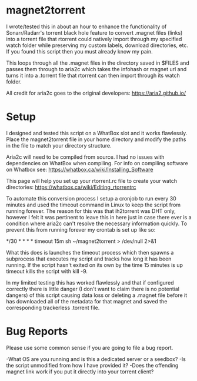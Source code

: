 # magnet2torrent
I wrote/tested this in about an hour to enhance the functionality of Sonarr/Radarr's torrent black hole feature to convert .magnet files (links) into a torrent file that rtorrent could natively import through my specified watch folder while preserving my custom labels, download directories, etc. If you found this script then you must already know my pain.
 
This loops through all the .magnet files in the directory saved in $FILES and passes them through to aria2c which takes the infohash or magnet url and turns it into a .torrent file that rtorrent can then import through its watch folder.

All credit for aria2c goes to the original developers: https://aria2.github.io/

# Setup
I designed and tested this script on a WhatBox slot and it works flawlessly. Place the magnet2torrent file in your home directory and modify the paths in the file to match your directory structure.

Aria2c will need to be compiled from source. I had no issues with dependencies on WhatBox when compiling. For info on compiling software on Whatbox see: https://whatbox.ca/wiki/Installing_Software

This page will help you set up your rtorrent.rc file to create your watch directories: https://whatbox.ca/wiki/Editing_rtorrentrc

To automate this conversion process I setup a cronjob to run every 30 minutes and used the timeout command in Linux to keep the script from running forever. The reason for this was that ih2torrent was DHT only, however I felt it was pertinent to leave this in here just in case there ever is a condition where aria2c can't resolve the necessary information quickly. To prevent this from running forever my crontab is set up like so:

*/30 * * * * timeout 15m sh ~/magnet2torrent > /dev/null 2>&1

What this does is launches the timeout process which then spawns a subprocess that executes my script and tracks how long it has been running. If the script hasn't exited on its own by the time 15 minutes is up timeout kills the script with kill -9.

In my limited testing this has worked flawlessly and that if configured correctly there is little danger (I don't want to claim there is no potential dangers) of this script causing data loss or deleting a .magnet file before it has downloaded all of the metadata for that magnet and saved the corresponding trackerless .torrent file.

# Bug Reports
Please use some common sense if you are going to file a bug report.

-What OS are you running and is this a dedicated server or a seedbox?
-Is the script unmodified from how I have provided it?
-Does the offending magnet link work if you put it directly into your torrent client?
